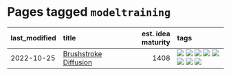 # Pages tagged `modeltraining`

|last_modified|title|est. idea maturity|tags
|:---|:---|---:|:---|
|2022-10-25|[Brushstroke Diffusion](../brushstroke-diffusion.md)|1408|[![](https://img.shields.io/badge/tag-artisticstyletransfer-8e95e2)](../tags/artisticstyletransfer.md) [![](https://img.shields.io/badge/tag-creativity-be4650)](../tags/creativity.md) [![](https://img.shields.io/badge/tag-deepgenerativemodeling-3f3dc3)](../tags/deepgenerativemodeling.md) [![](https://img.shields.io/badge/tag-experimental-4bcfd8)](../tags/experimental.md) [![](https://img.shields.io/badge/tag-imageprocessing-cdef47)](../tags/imageprocessing.md) [![](https://img.shields.io/badge/tag-modeltraining-99b5f2)](../tags/modeltraining.md) [![](https://img.shields.io/badge/tag-painting-d46ff4)](../tags/painting.md) [![](https://img.shields.io/badge/tag-wip-4d35f9)](../tags/wip.md)|